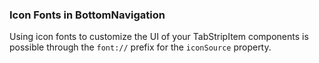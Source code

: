 ### Icon Fonts in BottomNavigation

Using icon fonts to customize the UI of your TabStripItem components is possible through the `font://` prefix for the `iconSource` property.
<snippet id='bottom-navigation-tips-icons-js'/>